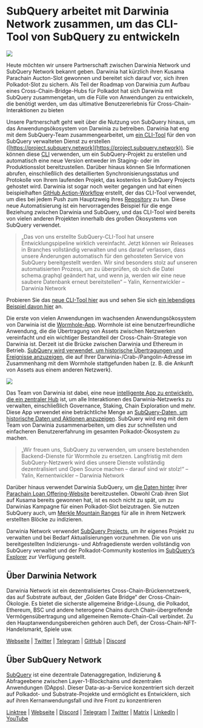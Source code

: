 # SubQuery arbeitet mit Darwinia Network zusammen, um das CLI-Tool von SubQuery zu entwickeln

![](https://miro.medium.com/max/1400/1*96OGWsQrxNGC5rblYxhdAw.jpeg)

Heute möchten wir unsere Partnerschaft zwischen Darwinia Network und SubQuery Network bekannt geben. Darwinia hat kürzlich ihren Kusama Parachain Aucton-Slot gewonnen und bereitet sich darauf vor, sich ihren Polkadot-Slot zu sichern. Als Teil der Roadmap von Darwinia zum Aufbau eines Cross-Chain-Bridge-Hubs für Polkadot hat sich Darwinia mit SubQuery zusammengetan, um die Fülle von Anwendungen zu entwickeln, die benötigt werden, um das ultimative Benutzererlebnis für Cross-Chain-Interaktionen zu bieten

Unsere Partnerschaft geht weit über die Nutzung von SubQuery hinaus, um das Anwendungsökosystem von Darwinia zu betreiben. Darwinia hat eng mit dem SubQuery-Team zusammengearbeitet, um [ein CLI-Tool](https://github.com/fewensa/subquery-cli) für den von SubQuery verwalteten Dienst zu erstellen ([https://project.subquery.network](https://project.subquery.network)). Sie können diese [CLI](https://github.com/fewensa/subquery-cli) verwenden, um ein SubQuery-Projekt zu erstellen und automatisch eine neue Version entweder im Staging- oder im Produktionsslot bereitzustellen. Darüber hinaus können Sie Informationen abrufen, einschließlich des detaillierten Synchronisierungsstatus und Protokolle von Ihrem laufenden Projekt, das kostenlos in SubQuery Projects gehostet wird. Darwinia ist sogar noch weiter gegangen und hat einen beispielhaften [GitHub Action-Workflow](https://github.com/darwinia-network/bridger/blob/master/.github/workflows/subquery-prod.yml) erstellt, der das CLI-Tool verwendet, um dies bei jedem Push zum Hauptzweig ihres [Repository](https://github.com/darwinia-network/bridger/blob/master/.github/workflows/subquery-prod.yml) zu tun. Diese neue Automatisierung ist ein hervorragendes Beispiel für die enge Beziehung zwischen Darwinia und SubQuery, und das CLI-Tool wird bereits von vielen anderen Projekten innerhalb des großen Ökosystems von SubQuery verwendet.
> „Das von uns erstellte SubQuery-CLI-Tool hat unsere Entwicklungspipeline wirklich vereinfacht. Jetzt können wir Releases in Branches vollständig verwalten und uns darauf verlassen, dass unsere Änderungen automatisch für den gehosteten Service von SubQuery bereitgestellt werden. Wir sind besonders stolz auf unseren automatisierten Prozess, um zu überprüfen, ob sich die Datei schema.graphql geändert hat, und wenn ja, werden wir eine neue saubere Datenbank erneut bereitstellen“ – Yalin, Kernentwickler – Darwinia Network


Probieren Sie das [neue CLI-Tool hier](https://github.com/fewensa/subquery-cli) aus und sehen Sie sich [ein lebendiges Beispiel davon hier](https://github.com/darwinia-network/bridger/blob/master/.github/workflows/subquery-prod.yml) an.

Die erste von vielen Anwendungen im wachsenden Anwendungsökosystem von Darwinia ist die [Wormhole-App](https://wormhole.darwinia.network/). Wormhole ist eine benutzerfreundliche Anwendung, die die Übertragung von Assets zwischen Netzwerken vereinfacht und ein wichtiger Bestandteil der Cross-Chain-Strategie von Darwinia ist. Derzeit ist die Brücke zwischen Darwinia und Ethereum in Betrieb. [SubQuery wird verwendet, um historische Übertragungen und Ereignisse anzuzeigen](https://explorer.subquery.network/subquery/darwinia-network/wormhole-darwinia), die auf Ihrer Darwinia-/Crab-/Pangolin-Adresse im Zusammenhang mit dem Wormhole stattgefunden haben (z. B. die Ankunft von Assets aus einem anderen Netzwerk).

![](https://miro.medium.com/max/1400/1*p3V-lvW6BmEVZXaDYDY7mw.png)

Das Team von Darwinia ist dabei, eine neue [intelligente App zu entwickeln, die ein zentraler Hub](https://apps.darwinia.network/) ist, um alle Interaktionen des Darwinia-Netzwerks zu verwalten, einschließlich Governance, Staking, Chain Exploration und mehr. Diese App verwendet eine beträchtliche Menge an [SubQuery-Daten, um historische Daten und Aktionen anzuzeigen](https://explorer.subquery.network/subquery/darwinia-network/smart-app-crab). SubQuery wird eng mit dem Team von Darwinia zusammenarbeiten, um dies zur schnellsten und einfacheren Benutzererfahrung im gesamten Polkadot-Ökosystem zu machen.
> „Wir freuen uns, SubQuery zu verwenden, um unsere bestehenden Backend-Dienste für Wormhole zu ersetzen. Langfristig mit dem SubQuery-Netzwerk wird dies unsere Dienste vollständig dezentralisiert und Open Source machen – darauf sind wir stolz!“ – Yalin, Kernentwickler – Darwinia Network


Darüber hinaus verwendet Darwinia SubQuery, um [die Daten hinter](https://explorer.subquery.network/subquery/darwinia-network/home-plo-polkadot) ihrer [Parachain Loan Offering-Website](https://darwinia.network/plo_contribute) bereitzustellen. Obwohl Crab ihren Slot auf Kusama bereits gewonnen hat, ist es noch nicht zu spät, um zu Darwinias Kampagne für einen Polkadot-Slot beizutragen. Sie nutzen SubQuery auch, um [Merkle Mountain Ranges](https://explorer.subquery.network/subquery/darwinia-network/darwinia-mmr) für alle in ihrem Netzwerk erstellten Blöcke zu indizieren.

Darwinia Network verwendet [SubQuery Projects](https://project.subquery.network/), um ihr eigenes Projekt zu verwalten und bei Bedarf Aktualisierungen vorzunehmen. Die von uns bereitgestellten Indizierungs- und Abfragedienste werden vollständig von SubQuery verwaltet und der Polkadot-Community kostenlos im [SubQuery’s Explorer](https://explorer.subquery.network/) zur Verfügung gestellt.

## Über Darwinia Network

Darwinia Network ist ein dezentralisiertes Cross-Chain-Brückennetzwerk, das auf Substrate aufbaut, der „Golden Gate Bridge“ der Cross-Chain-Ökologie. Es bietet die sicherste allgemeine Bridge-Lösung, die Polkadot, Ethereum, BSC und andere heterogene Chains durch Chain-übergreifende Vermögensübertragung und allgemeinen Remote-Chain-Call verbindet. Zu den Hauptanwendungsbereichen gehören auch Defi, der Cross-Chain-NFT-Handelsmarkt, Spiele usw.

[Webseite](https://darwinia.network/) | [Twitter](https://twitter.com/DarwiniaNetwork) | [Telegram](https://t.me/DarwiniaNetwork) | [GitHub](https://github.com/darwinia-network) | [Discord](https://discord.gg/KMZVeyM)

## Über SubQuery Network

[SubQuery](https://subquery.network/) ist eine dezentrale Datenaggregation, Indizierung & Abfrageebene zwischen Layer-1-Blockchains und dezentralen Anwendungen (DApps). Dieser Data-as-a-Service konzentriert sich derzeit auf Polkadot- und Substrate-Projekte und ermöglicht es Entwicklern, sich auf ihren Kernanwendungsfall und ihre Front zu konzentrieren

[Linktree](https://linktr.ee/subquerynetwork) | [Webseite](https://subquery.network/) | [Discord](https://discord.com/invite/78zg8aBSMG) | [Telegram](https://t.me/subquerynetwork) | [Twitter](https://twitter.com/subquerynetwork) | [Matrix](https://matrix.to/#/#subquery:matrix.org) | [LinkedIn](https://www.linkedin.com/company/subquery) | [YouTube](https://www.youtube.com/channel/UCi1a6NUUjegcLHDFLr7CqLw)
